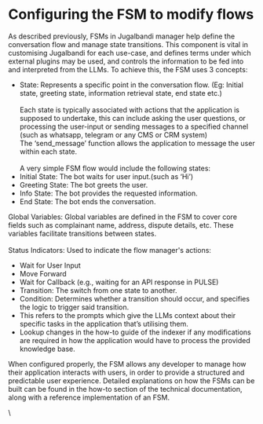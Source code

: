 # Configuring the FSM to modify flows

As described previously, FSMs in Jugalbandi manager help define the conversation flow and manage state transitions. This component is vital in customising Jugalbandi for each use-case, and defines terms under which external plugins may be used, and controls the information to be fed into and interpreted from the LLMs. To achieve this, the FSM uses 3 concepts:&#x20;

* State: Represents a specific point in the conversation flow. (Eg: Initial state, greeting state, information retrieval state, end state etc.)\
  \
  Each state is typically associated with actions that the application is supposed to undertake, this can include asking the user questions, or processing the user-input or sending messages to a specified channel (such as whatsapp, telegram or any CMS or CRM system)\
  The ‘send\_message’ function allows the application to message the user within each state.\
  \
  A very simple FSM flow would include the following states:&#x20;
* Initial State: The bot waits for user input.(such as ‘Hi’)
* Greeting State: The bot greets the user.
* Info State: The bot provides the requested information.
* End State: The bot ends the conversation.

Global Variables: Global variables are defined in the FSM to cover core fields such as complainant name, address, dispute details, etc. These variables facilitate transitions between states.\
\
Status Indicators: Used to indicate the flow manager's actions:

* Wait for User Input
* Move Forward
* Wait for Callback (e.g., waiting for an API response in PULSE)
* Transition: The switch from one state to another.
* Condition: Determines whether a transition should occur, and specifies the logic to trigger said transition.&#x20;
* This refers to the prompts which give the LLMs context about their specific tasks in the application that’s utilising them.
* Lookup changes in the how-to guide of the indexer if any modifications are required in how the application would have to process the provided knowledge base.&#x20;

When configured properly, the FSM allows any developer to manage how their application interacts with users, in order to provide a structured and predictable user experience. Detailed explanations on how the FSMs can be built can be found in the how-to section of the technical documentation, along with a reference implementation of an FSM.&#x20;

\

